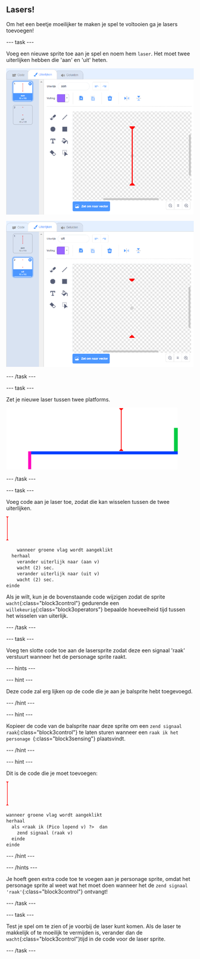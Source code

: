 ## Lasers!

Om het een beetje moeilijker te maken je spel te voltooien ga je lasers toevoegen!

\--- task \---

Voeg een nieuwe sprite toe aan je spel en noem hem `laser`. Het moet twee uiterlijken hebben die 'aan' en 'uit' heten.

![screenshot](images/dodge-lasers-costume1.png)

![screenshot](images/dodge-lasers-costume2.png)

\--- /task \---

\--- task \---

Zet je nieuwe laser tussen twee platforms.

![screenshot](images/dodge-lasers-position.png)

\--- /task \---

\--- task \---

Voeg code aan je laser toe, zodat die kan wisselen tussen de twee uiterlijken.

![laser sprite](images/laser_sprite.png)

```blocks3
    wanneer groene vlag wordt aangeklikt
  herhaal 
    verander uiterlijk naar (aan v)
    wacht (2) sec.
    verander uiterlijk naar (uit v)
    wacht (2) sec.
einde
```

Als je wilt, kun je de bovenstaande code wijzigen zodat de sprite `wacht`{:class="block3control"} gedurende een `willekeurig`{:class="block3operators"} bepaalde hoeveelheid tijd tussen het wisselen van uiterlijk.

\--- /task \---

\--- task \---

Voeg ten slotte code toe aan de lasersprite zodat deze een signaal 'raak' verstuurt wanneer het de personage sprite raakt.

\--- hints \---

\--- hint \---

Deze code zal erg lijken op de code die je aan je balsprite hebt toegevoegd.

\--- /hint \---

\--- hint \---

Kopieer de code van de balsprite naar deze sprite om een `zend signaal raak`{:class="block3control"} te laten sturen wanneer een `raak ik het personage `{:class="block3sensing"} plaatsvindt.

\--- /hint \---

\--- hint \---

Dit is de code die je moet toevoegen:

![laser sprite](images/laser_sprite.png)

```blocks3
wanneer groene vlag wordt aangeklikt
herhaal 
  als <raak ik (Pico lopend v) ?>  dan 
    zend signaal (raak v)
  einde
einde
```

\--- /hint \---

\--- /hints \---

Je hoeft geen extra code toe te voegen aan je personage sprite, omdat het personage sprite al weet wat het moet doen wanneer het de `zend signaal 'raak'`{:class="block3control"} ontvangt!

\--- /task \---

\--- task \---

Test je spel om te zien of je voorbij de laser kunt komen. Als de laser te makkelijk of te moeilijk te vermijden is, verander dan de `wacht`{:class="block3control"}tijd in de code voor de laser sprite.

\--- /task \---